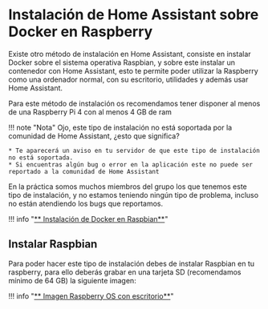 # Instalación de Home Assistant sobre Docker en Raspberry

Existe otro método de instalación en Home Assistant, consiste en instalar Docker sobre el sistema operativa Raspbian, y sobre este instalar un contenedor con Home Assistant, esto te permite poder utilizar la Raspberry como una ordenador normal, con su escritorio, utilidades y  además usar Home Assistant.

Para este método de instalación os recomendamos tener disponer al menos de una Raspberry Pi 4 con al menos 4 GB de ram

!!! note "Nota"
    Ojo, este tipo de instalación no está soportada por la comunidad de Home Assistant, ¿esto que significa?

    * Te aparecerá un aviso en tu servidor de que este tipo de instalación no está soportada.
    * Si encuentras algún bug o error en la aplicación este no puede ser reportado a la comunidad de Home Assistant

En la práctica somos muchos miembros del grupo los que tenemos este tipo de instalación, y no estamos teniendo ningún tipo de problema, incluso no están atendiendo los bugs que reportamos.

!!! info "<a href="https://community.home-assistant.io/t/installing-home-assistant-supervised-on-raspberry-pi-os/201836" target="_blank">** Instalación de Docker en Raspbian**</a>"


## Instalar Raspbian

Para poder hacer este tipo de instalación debes de instalar Raspbian en tu raspberry, para ello deberás grabar en una tarjeta SD (recomendamos mínimo de 64 GB) la siguiente imagen:

!!! info "[** Imagen Raspberry OS con escritorio**](https://downloads.raspberrypi.org/raspios_armhf/images/raspios_armhf-2021-11-08/2021-10-30-raspios-bullseye-armhf.zip)"
